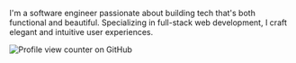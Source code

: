 I'm a software engineer passionate about building tech that's both functional and beautiful. Specializing in full-stack web development, I craft elegant and intuitive user experiences.

![Profile view counter on GitHub](https://komarev.com/ghpvc/?username=xsarahyu&style=for-the-badge&color=F5A8D1)
